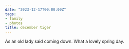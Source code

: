 ```yaml
---
date: "2023-12-17T00:00:00Z"
tags:
- family
- photos
title: december tiger
---
```

As an old lady said coming down. What a lovely spring day. 

<script src="https://cdn.jsdelivr.net/npm/publicalbum@latest/embed-ui.min.js" async></script>
<div class="pa-gallery-player-widget" style="width:640px; height:480px; display:none;"
  data-link="https://photos.google.com/share/AF1QipNL-a9UayOedNtoNpXiBCP01KSXuA7Gk17spU8Gfg7Iw2yTcx0c4cykHBO8SJ3Q9Q?key=amtCRVg2VGp0M25lQkFRSE1iZ2Y1RVRaOWpsMEh3"
  data-title="December Tiger"
  data-description="5 new items added to shared album">
  <object data="https://lh3.googleusercontent.com/pw/ABLVV86dF8hS84hzVvuCje097kWryJuq12O1qzQqKfqwoCR-4RetJSK1PsN9mzMzzH2z2faFfBLzWel6T4h0NIoBRi36ShxPImSSaOpeWxjUoavhSCHB2sTo=w1920-h1080"></object>
  <object data="https://lh3.googleusercontent.com/pw/ABLVV87weqODZFMJ12x1ijQ_V0ur1Zhh3OLW1yWcPdwRzB3q6SUMJyjgXVwrr-XHW6L7-bc6aczI2bZ7Rke6EBdiiWaZ-6vbOb23hofs9btTC1Fj5Tottv3B=w1920-h1080"></object>
  <object data="https://lh3.googleusercontent.com/pw/ABLVV85a-bDMUUQqc3sKr3pPENPdfgJKkAVwZQ3hMwKWRJx5hffZfOCtSWE80iGhkuYWjGrr5zlbkhvH6Fc3A7GzByPBkbdDuzFCfg3Cfwpkdv7omjnVXAdO=w1920-h1080"></object>
  <object data="https://lh3.googleusercontent.com/pw/ABLVV86wjv_RmBFEWDiQeRIrnlFMMGbQoCU3JXJHm1IC6N29-j4qLvVIDwNkbq34zSoarhxVz1-sBL4v9QO9sv4l3L_r17FttaYKKFR4BvqVIziATo31McHv=w1920-h1080"></object>
  <object data="https://lh3.googleusercontent.com/pw/ABLVV84b2ICsRRZGLVHUY-dysOfwOmE1Q4uQEB4rBaBPqKkYCa4IBMGjPNQ2MiFuipwDP1DUeUiaxCe_Xa5-Yn0MZzXHkwk7tlcUGq6vqxeg3bsJaga7TZAt=w1920-h1080"></object>
</div>
